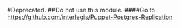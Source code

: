 #Deprecated. 
##Do not use this module.
####Go to https://github.com/interlegis/Puppet-Postgres-Replication
